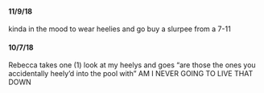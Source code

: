 #### 11/9/18
kinda in the mood to wear heelies and go buy a slurpee from a 7-11

#### 10/7/18
Rebecca takes one (1) look at my heelys and goes “are those the ones you accidentally heely’d into the pool with” AM I NEVER GOING TO LIVE THAT DOWN
